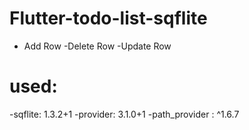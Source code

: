 # Flutter-todo-list-sqflite

- Add Row
-Delete Row
-Update Row

# used:
 -sqflite: 1.3.2+1
 -provider: 3.1.0+1
 -path_provider : ^1.6.7
